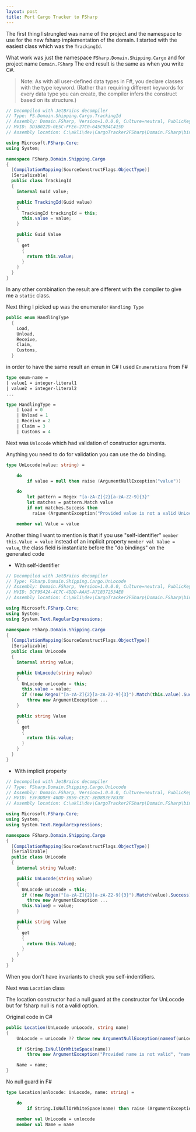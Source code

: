 ```yaml
---
layout: post
title: Port Cargo Tracker to FSharp
---
```


The first thing I strungled was name of the project and the namespace to use for the new fsharp implementation of the domain.
I started with the easiest class which was the `TrackingId`.

What work was just the namespace `FSharp.Domain.Shipping.Cargo` and for project name `Domain.FSharp`
The end result is the same as when you write C#.

> Note: As with all user-defined data types in F#, you declare classes with the type keyword. (Rather than requiring different keywords for every data type you can create, the compiler infers the construct based on its structure.)

```csharp
// Decompiled with JetBrains decompiler
// Type: FS.Domain.Shipping.Cargo.TrackingId
// Assembly: Domain.FSharp, Version=1.0.0.0, Culture=neutral, PublicKeyToken=null
// MVID: DD3B022D-0E5C-FFE6-27C0-645C9B4C415D
// Assembly location: C:\akli\dev\CargoTracker2FSharp\Domain.FSharp\bin\Debug\netstandard2.0\Domain.FSharp.dll

using Microsoft.FSharp.Core;
using System;

namespace FSharp.Domain.Shipping.Cargo
{
  [CompilationMapping(SourceConstructFlags.ObjectType)]
  [Serializable]
  public class TrackingId
  {
    internal Guid value;

    public TrackingId(Guid value)
    {
      TrackingId trackingId = this;
      this.value = value;
    }

    public Guid Value
    {
      get
      {
        return this.value;
      }
    }
  }
}
```

In any other combination the result are different with the compiler to give me a `static` class.

Next thing I picked up was the enumerator `Handling Type`

```csharp
public enum HandlingType
  {
    Load,
    Unload,
    Receive,
    Claim,
    Customs,
  }
```

in order to have the same result an emun in C# I used `Enumerations` from F#

```fsharp
type enum-name =
| value1 = integer-literal1
| value2 = integer-literal2
...
```

```fsharp
type HandlingType =
    | Load = 0
    | Unload = 1
    | Receive = 2
    | Claim = 3
    | Customs = 4
```

Next was `Unlocode` which had validation of constructor agruments.

Anything you need to do for validation you can use the do binding.

```fsharp
type UnLocode(value: string) =

    do
        if value = null then raise (ArgumentNullException("value"))

    do
        let pattern = Regex "[a-zA-Z]{2}[a-zA-Z2-9]{3}"
        let matches = pattern.Match value
        if not matches.Success then
          raise (ArgumentException("Provided value is not a valid UnLocode", "value"))

    member val Value = value
```

Another thing I want to mention is that if you use "self-identifier" `member this.Value = value` instead of an implicit property `member val Value = value`, the class field is instantiate before the "do bindings" on the generated code

- With self-identifier

```csharp
// Decompiled with JetBrains decompiler
// Type: FSharp.Domain.Shipping.Cargo.UnLocode
// Assembly: Domain.FSharp, Version=1.0.0.0, Culture=neutral, PublicKeyToken=null
// MVID: DCF9542A-4C7C-4DDD-AAA5-A718372534E8
// Assembly location: C:\akli\dev\CargoTracker2FSharp\Domain.FSharp\bin\Debug\netstandard2.0\Domain.FSharp.dll

using Microsoft.FSharp.Core;
using System;
using System.Text.RegularExpressions;

namespace FSharp.Domain.Shipping.Cargo
{
  [CompilationMapping(SourceConstructFlags.ObjectType)]
  [Serializable]
  public class UnLocode
  {
    internal string value;

    public UnLocode(string value)
    {
      UnLocode unLocode = this;
      this.value = value;
      if (!new Regex("[a-zA-Z]{2}[a-zA-Z2-9]{3}").Match(this.value).Success)
        throw new ArgumentException ...
    }

    public string Value
    {
      get
      {
        return this.value;
      }
    }
  }
}
```

- With implicit property

```csharp
// Decompiled with JetBrains decompiler
// Type: FSharp.Domain.Shipping.Cargo.UnLocode
// Assembly: Domain.FSharp, Version=1.0.0.0, Culture=neutral, PublicKeyToken=null
// MVID: E3F3DDE8-40DD-3B59-CE2C-3ED883E78338
// Assembly location: C:\akli\dev\CargoTracker2FSharp\Domain.FSharp\bin\Debug\netstandard2.0\Domain.FSharp.dll

using Microsoft.FSharp.Core;
using System;
using System.Text.RegularExpressions;

namespace FSharp.Domain.Shipping.Cargo
{
  [CompilationMapping(SourceConstructFlags.ObjectType)]
  [Serializable]
  public class UnLocode
  {
    internal string Value@;

    public UnLocode(string value)
    {
      UnLocode unLocode = this;
      if (!new Regex("[a-zA-Z]{2}[a-zA-Z2-9]{3}").Match(value).Success)
        throw new ArgumentException ...
      this.Value@ = value;
    }

    public string Value
    {
      get
      {
        return this.Value@;
      }
    }
  }
}
```

When you don't have invariants to check you self-indentifiers.

Next was `Location` class

The location constructor had a null guard at the constructor for UnLocode but for fsharp null is not a valid option.

Original code in C#

```csharp
public Location(UnLocode unLocode, string name)
{
    UnLocode = unLocode ?? throw new ArgumentNullException(nameof(unLocode));

    if (String.IsNullOrWhiteSpace(name))
        throw new ArgumentException("Provided name is not valid", "name");

    Name = name;
}
```

No null guard in F#

```fsharp
type Location(unlocode: UnLocode, name: string) =

    do
        if String.IsNullOrWhiteSpace(name) then raise (ArgumentException("Provided name is not valid", "name"))

    member val UnLocode = unlocode
    member val Name = name
```
